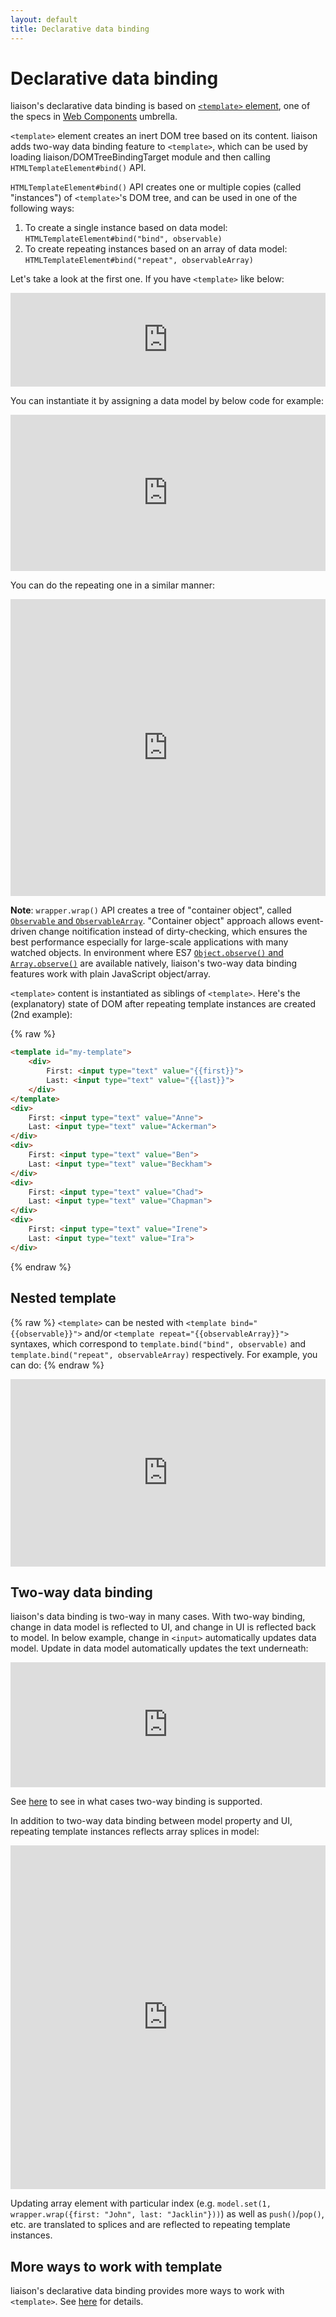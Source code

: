 ```yaml
---
layout: default
title: Declarative data binding
---
```


# Declarative data binding

liaison's declarative data binding is based on [`<template>` element](http://www.w3.org/TR/html5/scripting-1.html#the-template-element), one of the specs in [Web Components](http://w3c.github.io/webcomponents/explainer/) umbrella.

`<template>` element creates an inert DOM tree based on its content. liaison adds two-way data binding feature to `<template>`, which can be used by loading liaison/DOMTreeBindingTarget module and then calling `HTMLTemplateElement#bind()` API.

`HTMLTemplateElement#bind()` API creates one or multiple copies (called "instances") of `<template>`'s DOM tree, and can be used in one of the following ways:

1. To create a single instance based on data model: `HTMLTemplateElement#bind("bind", observable)`
2. To create repeating instances based on an array of data model: `HTMLTemplateElement#bind("repeat", observableArray)`

Let's take a look at the first one. If you have `<template>` like below:

<iframe width="100%" height="150" src="http://jsfiddle.net/ibmjs/VSzLz/embedded/html,js,result" allowfullscreen="allowfullscreen" frameborder="0"><a href="http://jsfiddle.net/ibmjs/VSzLz/">checkout the sample on JSFiddle</a></iframe>

You can instantiate it by assigning a data model by below code for example:

<iframe width="100%" height="250" src="http://jsfiddle.net/ibmjs/VSzLz/embedded/js,html,result" allowfullscreen="allowfullscreen" frameborder="0"><a href="http://jsfiddle.net/ibmjs/VSzLz/">checkout the sample on JSFiddle</a></iframe>

You can do the repeating one in a similar manner:

<iframe width="100%" height="475" src="http://jsfiddle.net/ibmjs/hL5NK/embedded/js,html,result" allowfullscreen="allowfullscreen" frameborder="0"><a href="http://jsfiddle.net/ibmjs/hL5NK/">checkout the sample on JSFiddle</a></iframe>

**Note**: `wrapper.wrap()` API creates a tree of "container object", called [`Observable` and `ObservableArray`](./Observable.html). "Container object" approach allows event-driven change noitification instead of dirty-checking, which ensures the best performance especially for large-scale applications with many watched objects. In environment where ES7 [`Object.observe()` and `Array.observe()`](http://wiki.ecmascript.org/doku.php?id=harmony:observe) are available natively, liaison's two-way data binding features work with plain JavaScript object/array.

`<template>` content is instantiated as siblings of `<template>`. Here's the (explanatory) state of DOM after repeating template instances are created (2nd example):

{% raw %}
```html
<template id="my-template">
    <div>
        First: <input type="text" value="{{first}}">
        Last: <input type="text" value="{{last}}">
    </div>
</template>
<div>
    First: <input type="text" value="Anne">
    Last: <input type="text" value="Ackerman">
</div>
<div>
    First: <input type="text" value="Ben">
    Last: <input type="text" value="Beckham">
</div>
<div>
    First: <input type="text" value="Chad">
    Last: <input type="text" value="Chapman">
</div>
<div>
    First: <input type="text" value="Irene">
    Last: <input type="text" value="Ira">
</div>
```
{% endraw %}

## Nested template

{% raw %}
`<template>` can be nested with `<template bind="{{observable}}">` and/or `<template repeat="{{observableArray}}">` syntaxes, which correspond to `template.bind("bind", observable)` and `template.bind("repeat", observableArray)` respectively. For example, you can do:
{% endraw %}

<iframe width="100%" height="300" src="http://jsfiddle.net/ibmjs/7pjxb/embedded/html,js,result" allowfullscreen="allowfullscreen" frameborder="0"><a href="http://jsfiddle.net/ibmjs/7pjxb/">checkout the sample on JSFiddle</a></iframe>

## Two-way data binding

liaison's data binding is two-way in many cases. With two-way binding, change in data model is reflected to UI, and change in UI is reflected back to model. In below example, change in `<input>` automatically updates data model. Update in data model automatically updates the text underneath:

<iframe width="100%" height="200" src="http://jsfiddle.net/ibmjs/qwU4g/embedded/html,js,result" allowfullscreen="allowfullscreen" frameborder="0"><a href="http://jsfiddle.net/ibmjs/qwU4g/">checkout the sample on JSFiddle</a></iframe>

See [here](./NodeBind.html) to see in what cases two-way binding is supported.

In addition to two-way data binding between model property and UI, repeating template instances reflects array splices in model:

<iframe width="100%" height="550" src="http://jsfiddle.net/ibmjs/y2yJ4/embedded/js,html,result" allowfullscreen="allowfullscreen" frameborder="0"><a href="http://jsfiddle.net/ibmjs/y2yJ4/">checkout the sample on JSFiddle</a></iframe>

Updating array element with particular index (e.g. `model.set(1, wrapper.wrap({first: "John", last: "Jacklin"}))`) as well as `push()`/`pop()`, etc. are translated to splices and are reflected to repeating template instances.

## More ways to work with template

liaison's declarative data binding provides more ways to work with `<template>`. See [here](./template.html) for details.
